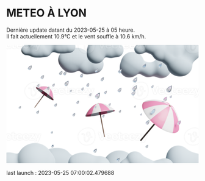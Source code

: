 # METEO À LYON

Dernière update datant du 2023-05-25 à 05 heure.  
Il fait actuellement 10.9°C et le vent souffle à 10.6 km/h.      

![](./.github/rain.png)

last launch : 2023-05-25 07:00:02.479688
